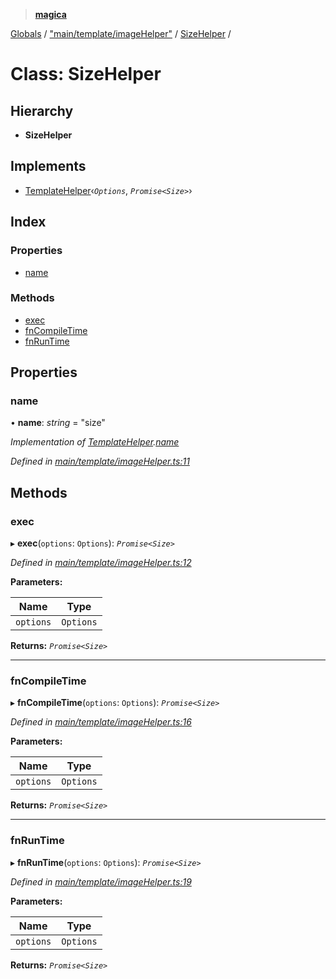 > **[magica](../README.md)**

[Globals](../README.md) / ["main/template/imageHelper"](../modules/_main_template_imagehelper_.md) / [SizeHelper](_main_template_imagehelper_.sizehelper.md) /

# Class: SizeHelper

## Hierarchy

* **SizeHelper**

## Implements

* [TemplateHelper](../interfaces/_main_template_template_.templatehelper.md)‹*`Options`*, *`Promise<Size>`*›

## Index

### Properties

* [name](_main_template_imagehelper_.sizehelper.md#name)

### Methods

* [exec](_main_template_imagehelper_.sizehelper.md#exec)
* [fnCompileTime](_main_template_imagehelper_.sizehelper.md#fncompiletime)
* [fnRunTime](_main_template_imagehelper_.sizehelper.md#fnruntime)

## Properties

###  name

• **name**: *string* = "size"

*Implementation of [TemplateHelper](../interfaces/_main_template_template_.templatehelper.md).[name](../interfaces/_main_template_template_.templatehelper.md#name)*

*Defined in [main/template/imageHelper.ts:11](https://github.com/cancerberoSgx/magica/blob/c182367/src/main/template/imageHelper.ts#L11)*

## Methods

###  exec

▸ **exec**(`options`: `Options`): *`Promise<Size>`*

*Defined in [main/template/imageHelper.ts:12](https://github.com/cancerberoSgx/magica/blob/c182367/src/main/template/imageHelper.ts#L12)*

**Parameters:**

Name | Type |
------ | ------ |
`options` | `Options` |

**Returns:** *`Promise<Size>`*

___

###  fnCompileTime

▸ **fnCompileTime**(`options`: `Options`): *`Promise<Size>`*

*Defined in [main/template/imageHelper.ts:16](https://github.com/cancerberoSgx/magica/blob/c182367/src/main/template/imageHelper.ts#L16)*

**Parameters:**

Name | Type |
------ | ------ |
`options` | `Options` |

**Returns:** *`Promise<Size>`*

___

###  fnRunTime

▸ **fnRunTime**(`options`: `Options`): *`Promise<Size>`*

*Defined in [main/template/imageHelper.ts:19](https://github.com/cancerberoSgx/magica/blob/c182367/src/main/template/imageHelper.ts#L19)*

**Parameters:**

Name | Type |
------ | ------ |
`options` | `Options` |

**Returns:** *`Promise<Size>`*